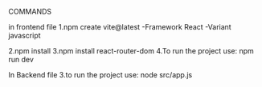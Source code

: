 COMMANDS

in frontend file
1.npm create vite@latest
-Framework React
-Variant javascript

2.npm install
3.npm install react-router-dom
4.To run the project use: npm run dev

In Backend file
3.to run the project use: node src/app.js
